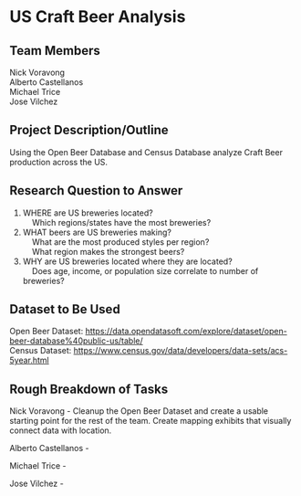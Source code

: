 # US Craft Beer Analysis

## Team Members
  Nick Voravong<br/>
  Alberto Castellanos<br/>
  Michael Trice<br/>
  Jose Vilchez<br/>

## Project Description/Outline
  Using the Open Beer Database and Census Database analyze Craft Beer production across the US.

## Research Question to Answer
  1) WHERE are US breweries located?<br/>
  &nbsp;&nbsp;&nbsp; Which regions/states have the most breweries?<br/>
  2) WHAT beers are US breweries making?<br/>
  &nbsp;&nbsp;&nbsp; What are the most produced styles per region?<br/>
  &nbsp;&nbsp;&nbsp; What region makes the strongest beers?<br/>
  5) WHY are US breweries located where they are located?<br/>
  &nbsp;&nbsp;&nbsp; Does age, income, or population size correlate to number of breweries?

## Dataset to Be Used
  Open Beer Dataset: https://data.opendatasoft.com/explore/dataset/open-beer-database%40public-us/table/<br/>
  Census Dataset: https://www.census.gov/data/developers/data-sets/acs-5year.html

## Rough Breakdown of Tasks

  Nick Voravong - Cleanup the Open Beer Dataset and create a usable starting point for the rest of the team. Create mapping exhibits that visually connect data with location.

  Alberto Castellanos - 

  Michael Trice - 

  Jose Vilchez - 
